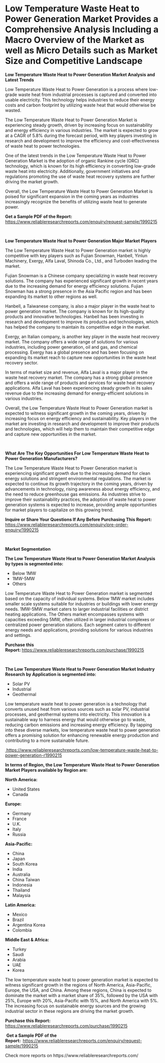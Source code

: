 <p><h1>Low Temperature Waste Heat to Power Generation Market Provides a Comprehensive Analysis Including a Macro Overview of the Market as well as Micro Details such as Market Size and Competitive Landscape</h1></p><p><strong>Low Temperature Waste Heat to Power Generation Market Analysis and Latest Trends</strong></p>
<p><p>Low Temperature Waste Heat to Power Generation is a process where low-grade waste heat from industrial processes is captured and converted into usable electricity. This technology helps industries to reduce their energy costs and carbon footprint by utilizing waste heat that would otherwise be wasted.</p><p>The Low Temperature Waste Heat to Power Generation Market is experiencing steady growth, driven by increasing focus on sustainability and energy efficiency in various industries. The market is expected to grow at a CAGR of 5.8% during the forecast period, with key players investing in research and development to improve the efficiency and cost-effectiveness of waste heat to power technologies.</p><p>One of the latest trends in the Low Temperature Waste Heat to Power Generation Market is the adoption of organic Rankine cycle (ORC) technology, which is known for its high efficiency in converting low-grade waste heat into electricity. Additionally, government initiatives and regulations promoting the use of waste heat recovery systems are further driving the market growth.</p><p>Overall, the Low Temperature Waste Heat to Power Generation Market is poised for significant expansion in the coming years as industries increasingly recognize the benefits of utilizing waste heat to generate power.</p></p>
<p><strong>Get a Sample PDF of the Report:&nbsp;</strong> <a href="https://www.reliableresearchreports.com/enquiry/request-sample/1990215">https://www.reliableresearchreports.com/enquiry/request-sample/1990215</a></p>
<p>&nbsp;</p>
<p><strong>Low Temperature Waste Heat to Power Generation Major Market Players</strong></p>
<p><p>The Low Temperature Waste Heat to Power Generation market is highly competitive with key players such as Fujian Snowman, Hanbell, Yinlun Machinery, Exergy, Alfa Laval, Shinoda Co., Ltd., and Turboden leading the market.</p><p>Fujian Snowman is a Chinese company specializing in waste heat recovery solutions. The company has experienced significant growth in recent years due to the increasing demand for energy efficiency solutions. Fujian Snowman has a strong presence in the Asia Pacific region and has been expanding its market to other regions as well.</p><p>Hanbell, a Taiwanese company, is also a major player in the waste heat to power generation market. The company is known for its high-quality products and innovative technologies. Hanbell has been investing in research and development to improve its products and technologies, which has helped the company to maintain its competitive edge in the market.</p><p>Exergy, an Italian company, is another key player in the waste heat recovery market. The company offers a wide range of solutions for various industries, including power generation, oil and gas, and chemical processing. Exergy has a global presence and has been focusing on expanding its market reach to capture new opportunities in the waste heat recovery sector.</p><p>In terms of market size and revenue, Alfa Laval is a major player in the waste heat recovery market. The company has a strong global presence and offers a wide range of products and services for waste heat recovery applications. Alfa Laval has been experiencing steady growth in its sales revenue due to the increasing demand for energy-efficient solutions in various industries.</p><p>Overall, the Low Temperature Waste Heat to Power Generation market is expected to witness significant growth in the coming years, driven by increasing focus on energy efficiency and sustainability. Key players in the market are investing in research and development to improve their products and technologies, which will help them to maintain their competitive edge and capture new opportunities in the market.</p></p>
<p>&nbsp;</p>
<p><strong>What Are The Key Opportunities For Low Temperature Waste Heat to Power Generation Manufacturers?</strong></p>
<p><p>The Low Temperature Waste Heat to Power Generation market is experiencing significant growth due to the increasing demand for clean energy solutions and stringent environmental regulations. The market is expected to continue its growth trajectory in the coming years, driven by advancements in technology, rising awareness about energy efficiency, and the need to reduce greenhouse gas emissions. As industries strive to improve their sustainability practices, the adoption of waste heat to power generation systems is expected to increase, providing ample opportunities for market players to capitalize on this growing trend.</p></p>
<p><strong>Inquire or Share Your Questions If Any Before Purchasing This Report:</strong> <a href="https://www.reliableresearchreports.com/enquiry/pre-order-enquiry/1990215">https://www.reliableresearchreports.com/enquiry/pre-order-enquiry/1990215</a></p>
<p>&nbsp;</p>
<p><strong>Market Segmentation</strong></p>
<p><strong>The Low Temperature Waste Heat to Power Generation Market Analysis by types is segmented into:</strong></p>
<p><ul><li>Below 1MW</li><li>1MW-5MW</li><li>Others</li></ul></p>
<p><p>Low Temperature Waste Heat to Power Generation market is segmented based on the capacity of individual systems. Below 1MW market includes smaller scale systems suitable for industries or buildings with lower energy needs. 1MW-5MW market caters to larger industrial facilities or district heating applications. The Others market encompasses systems with capacities exceeding 5MW, often utilized in larger industrial complexes or centralized power generation stations. Each segment caters to different energy needs and applications, providing solutions for various industries and settings.</p></p>
<p><strong>Purchase this Report:&nbsp;</strong><a href="https://www.reliableresearchreports.com/purchase/1990215">https://www.reliableresearchreports.com/purchase/1990215</a></p>
<p>&nbsp;</p>
<p><strong>The Low Temperature Waste Heat to Power Generation Market Industry Research by Application is segmented into:</strong></p>
<p><ul><li>Solar PV</li><li>Industrial</li><li>Geothermal</li></ul></p>
<p><p>Low temperature waste heat to power generation is a technology that converts unused heat from various sources such as solar PV, industrial processes, and geothermal systems into electricity. This innovation is a sustainable way to harness energy that would otherwise go to waste, reducing carbon emissions and increasing energy efficiency. By tapping into these diverse markets, low temperature waste heat to power generation offers a promising solution for enhancing renewable energy production and contributing to a more sustainable future.</p></p>
<p><a href="https://www.reliableresearchreports.com/low-temperature-waste-heat-to-power-generation-r1990215">&nbsp;https://www.reliableresearchreports.com/low-temperature-waste-heat-to-power-generation-r1990215</a></p>
<p><strong>In terms of Region, the Low Temperature Waste Heat to Power Generation Market Players available by Region are:</strong></p>
<p>
    <p> <strong> North America: </strong>
        <ul>
            <li>United States</li>
            <li>Canada</li>
        </ul>
        </p> 
    <p> <strong> Europe: </strong>
        <ul>
            <li>Germany</li>
            <li>France</li>
            <li>U.K.</li>
            <li>Italy</li>
            <li>Russia</li>
        </ul>
        </p> 
    <p> <strong> Asia-Pacific: </strong>
        <ul>
            <li>China</li>
            <li>Japan</li>
            <li>South Korea</li>
            <li>India</li>
            <li>Australia</li>
            <li>China Taiwan</li>
            <li>Indonesia</li>
            <li>Thailand</li>
            <li>Malaysia</li>
        </ul>
        </p> 
    <p> <strong> Latin America: </strong>
        <ul>
            <li>Mexico</li>
            <li>Brazil</li>
            <li>Argentina Korea</li>
            <li>Colombia</li>
        </ul>
        </p> 
    <p> <strong> Middle East & Africa: </strong>
        <ul>
            <li>Turkey</li>
            <li>Saudi</li>
            <li>Arabia</li>
            <li>UAE</li>
            <li>Korea</li>
        </ul>
    </p>
    </p>
<p><p>The low temperature waste heat to power generation market is expected to witness significant growth in the regions of North America, Asia-Pacific, Europe, the USA, and China. Among these regions, China is expected to dominate the market with a market share of 35%, followed by the USA with 25%, Europe with 20%, Asia-Pacific with 15%, and North America with 5%. The increasing focus on sustainable energy sources and the growing industrial sector in these regions are driving the market growth.</p></p>
<p><strong>Purchase this Report: </strong><a href="https://www.reliableresearchreports.com/purchase/1990215">https://www.reliableresearchreports.com/purchase/1990215</a></p>
<p>&nbsp;<strong>Get a Sample PDF of the Report:&nbsp;&nbsp;</strong><a href="https://www.reliableresearchreports.com/enquiry/request-sample/1990215">https://www.reliableresearchreports.com/enquiry/request-sample/1990215</a></p>
<p><strong></strong></p>
<p>Check more reports on https://www.reliableresearchreports.com/</p>